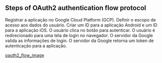 ## Steps of OAuth2 authentication flow protocol

Registrar a aplicação no Google Cloud Platform (GCP).
Definir o escopo de acesso aos dados do usuário.
Criar um ID para a aplicação Android e um ID para a aplicação iOS.
O usuário clica no botão para autenticar.
O usuário é redirecionado para uma tela de login no navegador.
O servidor da Google valida as informações de login.
O servidor da Google retorna um token de autenticação para a aplicação.

[oauth2_flow_image](https://i.ibb.co/v3Wh7TX/Screenshot-2023-11-14-at-06-45-32.png)
